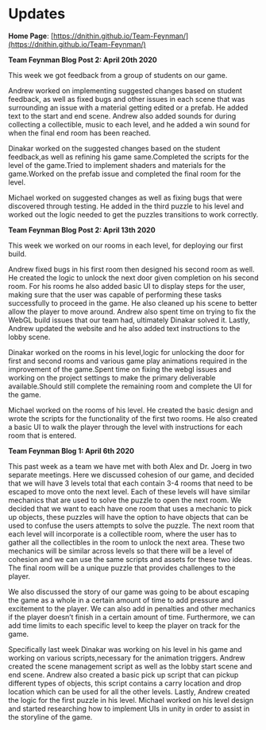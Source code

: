 # Updates

**Home Page**: [https://dnithin.github.io/Team-Feynman/](https://dnithin.github.io/Team-Feynman/)

**Team Feynman Blog Post 2: April 20th 2020**

This week we got feedback from a group of students on our game.

Andrew worked on implementing suggested changes based on student feedback, as well as fixed bugs and other issues in each scene that was surrounding an issue with a material getting edited or a prefab. He added text to the start and end scene. Andrew also added sounds for during collecting a collectible, music to each level, and he added a win sound for when the final end room has been reached.

Dinakar worked on the suggested changes based on the student feedback,as well as refining his game same.Completed the scripts for the level of the game.Tried to implement shaders and materials for the game.Worked on the prefab issue and completed the final room for the level.

Michael worked on suggested changes as well as fixing bugs that were discovered through testing. He added in the third puzzle to his level and worked out the logic needed to get the puzzles transitions to work correctly.


**Team Feynman Blog Post 2: April 13th 2020**

This week we worked on our rooms in each level, for deploying our first build. 

Andrew fixed bugs in his first room then designed his second room as well. He created the logic to unlock the next door given completion on his second room. For his rooms he also added basic UI to display steps for the user, making sure that the user was capable of performing these tasks successfully to proceed in the game. He also cleaned up his scene to better allow the player to move around. Andrew also spent time on trying to fix the WebGL build issues that our team had, ultimately Dinakar solved it. Lastly, Andrew updated the website and he also added text instructions to the lobby scene.

Dinakar worked on the rooms in his level,logic for unlocking the door for first and second rooms and various game play animations required in the improvement of the game.Spent time on fixing the webgl issues and working on the project settings to make the primary deliverable available.Should still complete the remaining room and complete the UI for the game.

Michael worked on the rooms of his level. He created the basic design and wrote the scripts for the functionality of the first two rooms. He also created a basic UI to walk the player through the level with instructions for each room that is entered. 


**Team Feynman Blog 1: April 6th 2020**

This past week as a team we have met with both Alex and Dr. Joerg in two separate meetings. Here we discussed cohesion of our game, and decided that we will have 3 levels total that each contain 3-4 rooms that need to be escaped to move onto the next level. Each of these levels will have similar mechanics that are used to solve the puzzle to open the next room. We decided that we want to each have one room that uses a mechanic to pick up objects, these puzzles will have the option to have objects that can be used to confuse the users attempts to solve the puzzle. The next room that each level will incorporate is a collectible room, where the user has to gather all the collectibles in the room to unlock the next area. These two mechanics will be similar across levels so that there will be a level of cohesion and we can use the same scripts and assets for these two ideas. The final room will be a unique puzzle that provides challenges to the player.

We also discussed the story of our game was going to be about escaping the game as a whole in a certain amount of time to add pressure and excitement to the player. We can also add in penalties and other mechanics if the player doesn’t finish in a certain amount of time. Furthermore, we can add time limits to each specific level to keep the player on track for the game.

Specifically last week Dinakar was working on his level in his game and working on various scripts,necessary for the animation triggers. Andrew created the scene management script as well as the lobby start scene and end scene. Andrew also created a basic pick up script that can pickup different types of objects, this script contains a carry location and drop location which can be used for all the other levels. Lastly, Andrew created the logic for the first puzzle in his level. Michael worked on his level design and started researching how to implement UIs in unity in order to assist in the storyline of the game. 
